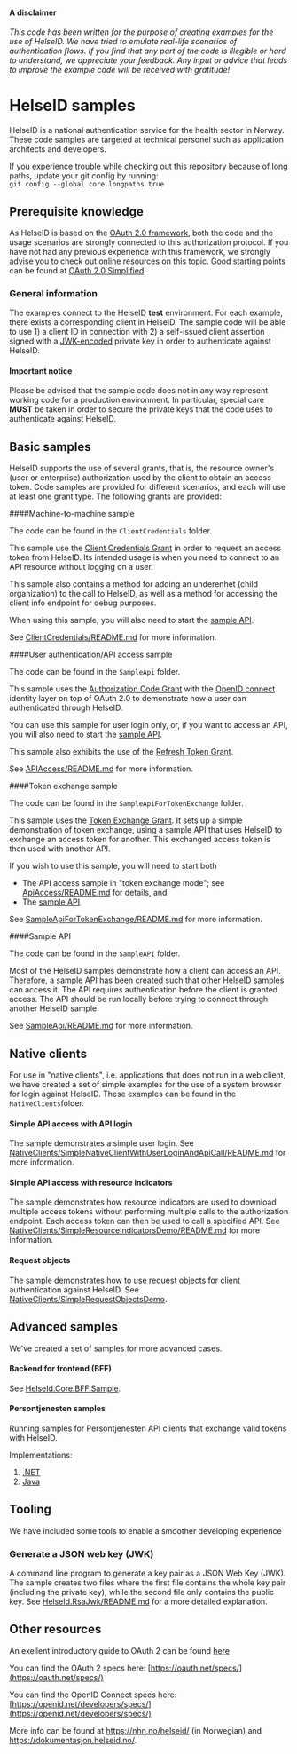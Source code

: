 #### A disclaimer

*This code has been written for the purpose of creating examples for the use of HelseID. We have tried to emulate real-life scenarios of authentication flows. If you find that any part of the code is illegible or hard to understand, we appreciate your feedback. Any input or advice that leads to improve the example code will be received with gratitude!*

# HelseID samples

HelseID is a national authentication service for the health sector in Norway. 
These code samples are targeted at technical personel such as application architects and developers.  

If you experience trouble while checking out this repository because of long paths, update your git config by running:  
`git config --global core.longpaths true`

## Prerequisite knowledge
As HelseID is based on the [OAuth 2.0 framework](https://oauth.net/2/), both the code and the usage scenarios are strongly connected to this authorization protocol. If you have not had any previous experience with this framework, we strongly advise you to check out online resources on this topic. Good starting points can be found at [OAuth 2.0 Simplified](https://www.oauth.com/).

### General information
The examples connect to the HelseID **test** environment. For each example, there exists a corresponding client in HelseID. The sample code will be able to use 1) a client ID in connection with 2) a self-issued client assertion signed with a [JWK-encoded](https://www.rfc-editor.org/rfc/rfc7517) private key in order to authenticate against HelseID.

#### Important notice

Please be advised that the sample code does not in any way represent working code for a production environment. In particular, special care **MUST** be taken in order to secure the private keys that the code uses to authenticate against HelseID.

## Basic samples

HelseID supports the use of several grants, that is, the resource owner's (user or enterprise) authorization used by the client to obtain an access token. Code samples are provided for different scenarios, and each will use at least one grant type. The following grants are provided:

####Machine-to-machine sample

The code can be found in the `ClientCredentials` folder.

This sample use the [Client Credentials Grant](https://www.rfc-editor.org/rfc/rfc6749#section-4.4) in order to request an access token from HelseID. Its intended usage is when you need to connect to an API resource without logging on a user.

This sample also contains a method for adding an underenhet (child organization) to the call to HelseID, as well as a method for accessing the client info endpoint for debug purposes.

When using this sample, you will also need to start the [sample API](./SampleApi/README.md).

See [ClientCredentials/README.md](ClientCredentials/README.md) for more information.

####User authentication/API access sample

The code can be found in the `SampleApi` folder.

This sample uses the [Authorization Code Grant](https://www.rfc-editor.org/rfc/rfc6749#section-4.1) with the [OpenID connect](https://openid.net/connect/) identity layer on top of OAuth 2.0 
to demonstrate how a user can authenticated through HelseID. 

You can use this sample for user login only, or, if you want to access an API, you will also need to start the [sample API](./SampleApi/README.md).

This sample also exhibits the use of the [Refresh Token Grant](https://www.rfc-editor.org/rfc/rfc6749#section-1.5).


See [APIAccess/README.md](UserAuthentication/README.md) for more information.

####Token exchange sample

The code can be found in the `SampleApiForTokenExchange` folder.

This sample uses the [Token Exchange Grant](https://www.rfc-editor.org/rfc/rfc8693). It sets up a simple demonstration of token exchange, using a sample API that uses HelseID to exchange an access token for another. This exchanged access token is then used with another API.

If you wish to use this sample, you will need to start both
* The API access sample in "token exchange mode"; see [ApiAccess/README.md](./ApiAccess/README.md) for details, and
* The [sample API](./SampleApi/README.md)

 See [SampleApiForTokenExchange/README.md](./SampleApiForTokenExchange/README.md) for more information.

####Sample API

The code can be found in the `SampleAPI` folder.

Most of the HelseID samples demonstrate how a client can access an API. Therefore, a sample API has been created such that other HelseID samples can access it. The API requires authentication before the client is granted access. The API should be run locally before trying to connect through another HelseID sample.

See [SampleApi/README.md](SampleApi/README.md) for more information.


## Native clients

For use in "native clients", i.e. applications that does not run in a web client, we have created a set of simple examples for the use of a system browser for login against HelseID. These examples can be found in the `NativeClients`folder.

#### <a name="APIAccessResourceIndicators"></a> Simple API access with API login

The sample demonstrates a simple user login. See [NativeClients/SimpleNativeClientWithUserLoginAndApiCall/README.md](NativeClients/SimpleNativeClientWithUserLoginAndApiCall/README.md) for more information.

#### <a name="APIAccessResourceIndicators"></a> Simple API access with resource indicators

The sample demonstrates how resource indicators are used to download multiple access tokens without performing multiple calls to the authorization endpoint. Each access token can then be used to call a specified API. See [NativeClients/SimpleResourceIndicatorsDemo/README.md](NativeClients/SimpleResourceIndicatorsDemo/README.md) for more information.

#### <a name="RequestObjects"></a> Request objects

The sample demonstrates how to use request objects for client authentication against HelseID. See [NativeClients/SimpleRequestObjectsDemo](NativeClients/SimpleRequestObjectsDemo/README.md).

## Advanced samples

We've created a set of samples for more advanced cases.

#### <a name="BFF"></a> Backend for frontend (BFF)

See [HelseId.Core.BFF.Sample](https://github.com/NorskHelsenett/HelseID.Samples/tree/master/HelseId.Core.BFF.Sample).

#### <a name="PersontjenestenSamples"></a> Persontjenesten samples

Running samples for Persontjenesten API clients that exchange valid tokens with HelseID.

Implementations:
1. [.NET](Persontjenesten.Samples/.NET/PersontjenestenDotNetDemo/README.md)
2. [Java](Persontjenesten.Samples/Java/demo/README.md)


## <a name="Tooling"></a> Tooling

We have included some tools to enable a smoother developing experience


### <a name="RsaJwk"></a> Generate a JSON web key (JWK)

A command line program to generate a key pair as a JSON Web Key (JWK). The sample creates two files where the first file contains the whole key pair (including the private key), while the second file only contains the public key. See [HelseId.RsaJwk/README.md](HelseId.RsaJwk/README.md) for a more detailed explanation.

## Other resources

An exellent introductory guide to OAuth 2 can be found [here](https://www.oauth.com/)

You can find the OAuth 2 specs here: [https://oauth.net/specs/](https://oauth.net/specs/)

You can find the OpenID Connect specs here: [https://openid.net/developers/specs/](https://openid.net/developers/specs/)

More info can be found at https://nhn.no/helseid/ (in Norwegian) and https://dokumentasjon.helseid.no/.
